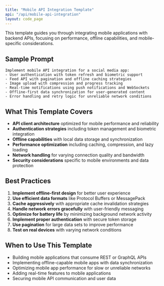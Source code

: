 ```yaml
---
title: "Mobile API Integration Template"
api: "/api/mobile-api-integration"
layout: code_page
---
```


This template guides you through integrating mobile applications with backend APIs, focusing on performance, offline capabilities, and mobile-specific considerations.

## Sample Prompt

```
Implement mobile API integration for a social media app:
- User authentication with token refresh and biometric support
- Feed API with pagination and offline caching strategies
- Image upload with compression and progress tracking
- Real-time notifications using push notifications and WebSockets
- Offline-first data synchronization for user-generated content
- Error handling and retry logic for unreliable network conditions
```

## What This Template Covers

- **API client architecture** optimized for mobile performance and reliability
- **Authentication strategies** including token management and biometric integration
- **Offline capabilities** with local data storage and synchronization
- **Performance optimization** including caching, compression, and lazy loading
- **Network handling** for varying connection quality and bandwidth
- **Security considerations** specific to mobile environments and data protection

## Best Practices

1. **Implement offline-first design** for better user experience
2. **Use efficient data formats** like Protocol Buffers or MessagePack
3. **Cache aggressively** with appropriate cache invalidation strategies
4. **Handle network errors gracefully** with user-friendly messaging
5. **Optimize for battery life** by minimizing background network activity
6. **Implement proper authentication** with secure token storage
7. **Use pagination** for large data sets to improve performance
8. **Test on real devices** with varying network conditions

## When to Use This Template

- Building mobile applications that consume REST or GraphQL APIs
- Implementing offline-capable mobile apps with data synchronization
- Optimizing mobile app performance for slow or unreliable networks
- Adding real-time features to mobile applications
- Securing mobile API communication and user data
